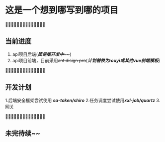 # 这是一个想到哪写到哪的项目

🦄🦄🦄🦄🦄🦄🦄🦄🦄🦄🦄🦄🦄🦄
## 当前进度

1. api项目后端(_**简易版开发中~~**_)
2. api项目前端，目前采用~~ant disign pro~~(_**计划替换为rouyi或其他vue前端模板**_)

🦭🦭🦭🦭🦭🦭🦭🦭🦭🦭🦭🦭🦭🦭
## 开发计划
1.后端安全框架尝试使用 ***sa-token/shiro***
2.任务调度尝试使用***xxl-job/quartz***
3.网关

💨💨💨💨💨💨💨💨💨💨💨💨💨💨
## 未完待续~~
